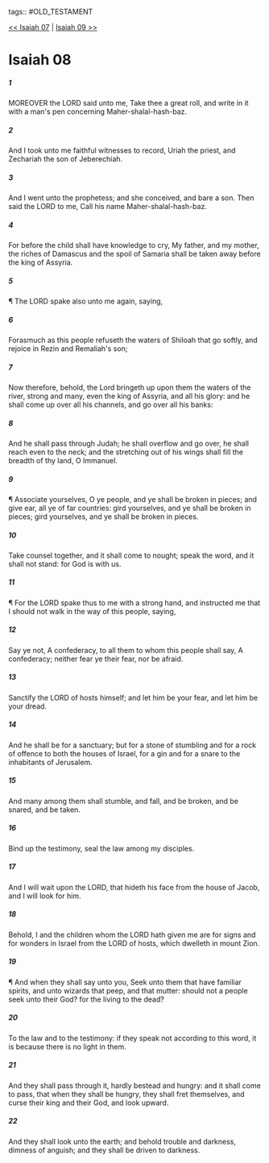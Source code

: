 tags:: #OLD_TESTAMENT

[<< Isaiah 07](OLD_TESTAMENT/23_Isaiah/Isaiah_07.md) | [Isaiah 09 >>](OLD_TESTAMENT/23_Isaiah/Isaiah_09.md)

# Isaiah 08

##### 1

MOREOVER the LORD said unto me, Take thee a great roll, and write in it with a man's pen concerning Maher-shalal-hash-baz.

##### 2

And I took unto me faithful witnesses to record, Uriah the priest, and Zechariah the son of Jeberechiah.

##### 3

And I went unto the prophetess; and she conceived, and bare a son. Then said the LORD to me, Call his name Maher-shalal-hash-baz.

##### 4

For before the child shall have knowledge to cry, My father, and my mother, the riches of Damascus and the spoil of Samaria shall be taken away before the king of Assyria.

##### 5

¶ The LORD spake also unto me again, saying,

##### 6

Forasmuch as this people refuseth the waters of Shiloah that go softly, and rejoice in Rezin and Remaliah's son;

##### 7

Now therefore, behold, the Lord bringeth up upon them the waters of the river, strong and many, even the king of Assyria, and all his glory: and he shall come up over all his channels, and go over all his banks:

##### 8

And he shall pass through Judah; he shall overflow and go over, he shall reach even to the neck; and the stretching out of his wings shall fill the breadth of thy land, O Immanuel.

##### 9

¶ Associate yourselves, O ye people, and ye shall be broken in pieces; and give ear, all ye of far countries: gird yourselves, and ye shall be broken in pieces; gird yourselves, and ye shall be broken in pieces.

##### 10

Take counsel together, and it shall come to nought; speak the word, and it shall not stand: for God is with us.

##### 11

¶ For the LORD spake thus to me with a strong hand, and instructed me that I should not walk in the way of this people, saying,

##### 12

Say ye not, A confederacy, to all them to whom this people shall say, A confederacy; neither fear ye their fear, nor be afraid.

##### 13

Sanctify the LORD of hosts himself; and let him be your fear, and let him be your dread.

##### 14

And he shall be for a sanctuary; but for a stone of stumbling and for a rock of offence to both the houses of Israel, for a gin and for a snare to the inhabitants of Jerusalem.

##### 15

And many among them shall stumble, and fall, and be broken, and be snared, and be taken.

##### 16

Bind up the testimony, seal the law among my disciples.

##### 17

And I will wait upon the LORD, that hideth his face from the house of Jacob, and I will look for him.

##### 18

Behold, I and the children whom the LORD hath given me are for signs and for wonders in Israel from the LORD of hosts, which dwelleth in mount Zion.

##### 19

¶ And when they shall say unto you, Seek unto them that have familiar spirits, and unto wizards that peep, and that mutter: should not a people seek unto their God? for the living to the dead?

##### 20

To the law and to the testimony: if they speak not according to this word, it is because there is no light in them.

##### 21

And they shall pass through it, hardly bestead and hungry: and it shall come to pass, that when they shall be hungry, they shall fret themselves, and curse their king and their God, and look upward.

##### 22

And they shall look unto the earth; and behold trouble and darkness, dimness of anguish; and they shall be driven to darkness.
